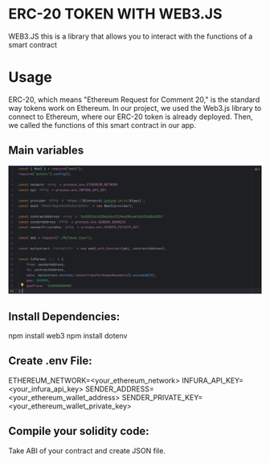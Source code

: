 # ERC-20 TOKEN WITH WEB3.JS
WEB3.JS this is a library that allows you to interact with the functions of a smart contract
# Usage
ERC-20, which means "Ethereum Request for Comment 20," is the standard way tokens work on Ethereum. In our project, we used the Web3.js library to connect to Ethereum, where our ERC-20 token is already deployed. Then, we called the functions of this smart contract in our app.

## Main variables
![Main variables](main_variables.png)
## Install Dependencies:
npm install web3
npm install dotenv

## Create .env File:
ETHEREUM_NETWORK=<your_ethereum_network>
INFURA_API_KEY=<your_infura_api_key>
SENDER_ADDRESS=<your_ethereum_wallet_address>
SENDER_PRIVATE_KEY=<your_ethereum_wallet_private_key>

## Compile your solidity code:
Take ABI of your contract and create JSON file.

